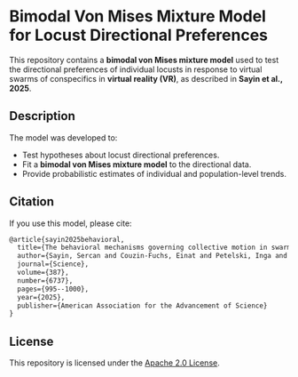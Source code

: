 # Bimodal Von Mises Mixture Model for Locust Directional Preferences

This repository contains a **bimodal von Mises mixture model** used to test the directional preferences of individual locusts in response to virtual swarms of conspecifics in **virtual reality (VR)**, as described in **Sayin et al., 2025**.

## Description

The model was developed to:

- Test hypotheses about locust directional preferences.
- Fit a **bimodal von Mises mixture model** to the directional data.
- Provide probabilistic estimates of individual and population-level trends.

## Citation

If you use this model, please cite:

```latex
@article{sayin2025behavioral,
  title={The behavioral mechanisms governing collective motion in swarming locusts},
  author={Sayin, Sercan and Couzin-Fuchs, Einat and Petelski, Inga and G{\"u}nzel, Yannick and Salahshour, Mohammad and Lee, Chi-Yu and Graving, Jacob M and Li, Liang and Deussen, Oliver and Sword, Gregory A and others},
  journal={Science},
  volume={387},
  number={6737},
  pages={995--1000},
  year={2025},
  publisher={American Association for the Advancement of Science}
}
```
## License

This repository is licensed under the [Apache 2.0 License](LICENSE).
